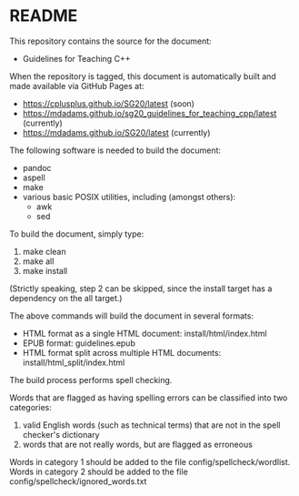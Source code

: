 README
======

This repository contains the source for the document:

  - Guidelines for Teaching C++

When the repository is tagged, this document is automatically built
and made available via GitHub Pages at:

  - <https://cplusplus.github.io/SG20/latest> (soon)
  - <https://mdadams.github.io/sg20_guidelines_for_teaching_cpp/latest>
    (currently)
  - <https://mdadams.github.io/SG20/latest> (currently)

The following software is needed to build the document:

  - pandoc
  - aspell
  - make
  - various basic POSIX utilities, including (amongst others):
      - awk
      - sed

To build the document, simply type:

  1. make clean
  2. make all
  3. make install

(Strictly speaking, step 2 can be skipped, since the install target
has a dependency on the all target.)

The above commands will build the document in several formats:

  - HTML format as a single HTML document:
    install/html/index.html
  - EPUB format:
    guidelines.epub
  - HTML format split across multiple HTML documents:
    install/html_split/index.html

The build process performs spell checking.

Words that are flagged as having spelling errors can be classified
into two categories:

  1. valid English words (such as technical terms) that are not in
     the spell checker's dictionary
  2. words that are not really words, but are flagged as erroneous

Words in category 1 should be added to the file
config/spellcheck/wordlist.
Words in category 2 should be added to the file
config/spellcheck/ignored_words.txt



